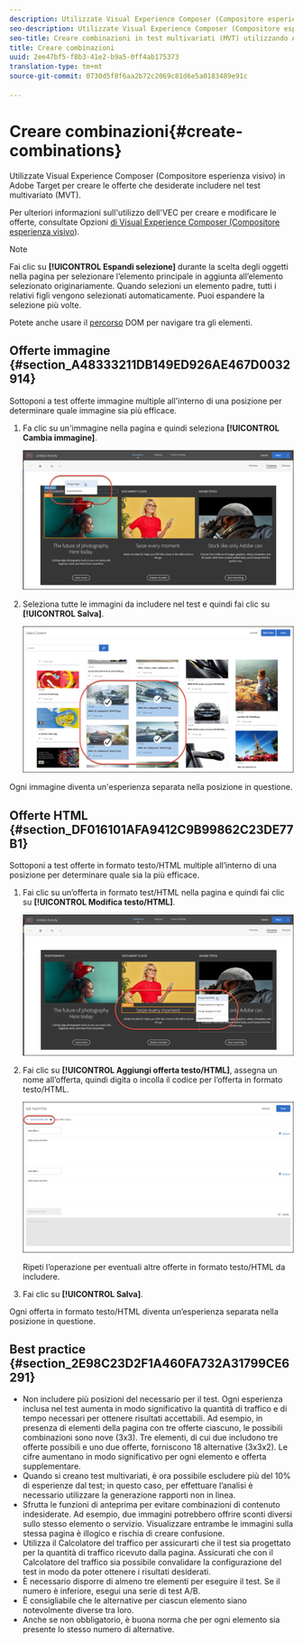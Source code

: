 ```yaml
---
description: Utilizzate Visual Experience Composer (Compositore esperienza visivo) in Adobe Target per creare le offerte che desiderate includere nel test multivariato (MVT).
seo-description: Utilizzate Visual Experience Composer (Compositore esperienza visivo) in Adobe Target per creare le offerte che desiderate includere nel test multivariato (MVT).
seo-title: Creare combinazioni in test multivariati (MVT) utilizzando Adobe Target
title: Creare combinazioni
uuid: 2ee47bf5-f8b3-41e2-b9a5-0ff4ab175373
translation-type: tm+mt
source-git-commit: 0730d5f8f6aa2b72c2069c81d6e5a0183489e91c

---
```



# Creare combinazioni{#create-combinations}

Utilizzate Visual Experience Composer (Compositore esperienza visivo) in Adobe Target per creare le offerte che desiderate includere nel test multivariato (MVT).

Per ulteriori informazioni sull&#39;utilizzo dell&#39;VEC per creare e modificare le offerte, consultate Opzioni [di Visual Experience Composer (Compositore esperienza visivo](/help/c-experiences/c-visual-experience-composer/viztarget-options.md)).

>[!NOTE]
>
>Fai clic su **[!UICONTROL Espandi selezione]** durante la scelta degli oggetti nella pagina per selezionare l’elemento principale in aggiunta all’elemento selezionato originariamente. Quando selezioni un elemento padre, tutti i relativi figli vengono selezionati automaticamente. Puoi espandere la selezione più volte.
>
>Potete anche usare il [percorso](/help/c-experiences/c-visual-experience-composer/viztarget-options.md#dom-path) DOM per navigare tra gli elementi.

## Offerte immagine {#section_A48333211DB149ED926AE467D0032914}

Sottoponi a test offerte immagine multiple all&#39;interno di una posizione per determinare quale immagine sia più efficace.

1. Fa clic su un&#39;immagine nella pagina e quindi seleziona **[!UICONTROL Cambia immagine]**.

   ![Opzione Modifica immagine](/help/c-activities/c-multivariate-testing/t-create-multivariate-test/assets/changeimage.png)

1. Seleziona tutte le immagini da includere nel test e quindi fai clic su **[!UICONTROL Salva]**.

   ![Selezionate la finestra di dialogo Contenuto per aggiungere immagini](/help/c-activities/c-multivariate-testing/t-create-multivariate-test/assets/addimage.png)

Ogni immagine diventa un&#39;esperienza separata nella posizione in questione.

## Offerte HTML {#section_DF016101AFA9412C9B99862C23DE77B1}

Sottoponi a test offerte in formato testo/HTML multiple all’interno di una posizione per determinare quale sia la più efficace.

1. Fai clic su un’offerta in formato test/HTML nella pagina e quindi fai clic su **[!UICONTROL Modifica testo/HTML]**.

   ![Modifica testo/HTML](/help/c-activities/c-multivariate-testing/t-create-multivariate-test/assets/changehtml.png)

1. Fai clic su **[!UICONTROL Aggiungi offerta testo/HTML]**, assegna un nome all’offerta, quindi digita o incolla il codice per l’offerta in formato testo/HTML.

   ![Modifica offerte](/help/c-activities/c-multivariate-testing/t-create-multivariate-test/assets/editoffers.png)

   Ripeti l’operazione per eventuali altre offerte in formato testo/HTML da includere.

1. Fai clic su **[!UICONTROL Salva]**.

Ogni offerta in formato testo/HTML diventa un’esperienza separata nella posizione in questione.

## Best practice {#section_2E98C23D2F1A460FA732A31799CE6291}

* Non includere più posizioni del necessario per il test. Ogni esperienza inclusa nel test aumenta in modo significativo la quantità di traffico e di tempo necessari per ottenere risultati accettabili. Ad esempio, in presenza di elementi della pagina con tre offerte ciascuno, le possibili combinazioni sono nove (3x3). Tre elementi, di cui due includono tre offerte possibili e uno due offerte, forniscono 18 alternative (3x3x2). Le cifre aumentano in modo significativo per ogni elemento e offerta supplementare.
* Quando si creano test multivariati, è ora possibile escludere più del 10% di esperienze dal test; in questo caso, per effettuare l’analisi è necessario utilizzare la generazione rapporti non in linea.
* Sfrutta le funzioni di anteprima per evitare combinazioni di contenuto indesiderate. Ad esempio, due immagini potrebbero offrire sconti diversi sullo stesso elemento o servizio. Visualizzare entrambe le immagini sulla stessa pagina è illogico e rischia di creare confusione.
* Utilizza il Calcolatore del traffico per assicurarti che il test sia progettato per la quantità di traffico ricevuto dalla pagina. Assicurati che con il Calcolatore del traffico sia possibile convalidare la configurazione del test in modo da poter ottenere i risultati desiderati.
* È necessario disporre di almeno tre elementi per eseguire il test. Se il numero è inferiore, esegui una serie di test A/B.
* È consigliabile che le alternative per ciascun elemento siano notevolmente diverse tra loro.
* Anche se non obbligatorio, è buona norma che per ogni elemento sia presente lo stesso numero di alternative.


